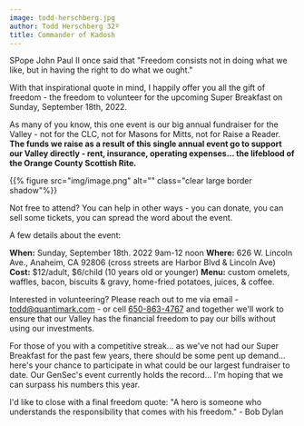 ```yaml
---
image: todd-herschberg.jpg
author: Todd Herschberg 32º
title: Commander of Kadosh
---
```


SPope John Paul II once said that "Freedom consists not in doing what we like, but in having the right to do what we ought."

With that inspirational quote in mind, I happily offer you all the gift of freedom - the freedom to volunteer for the upcoming Super Breakfast on Sunday, September 18th, 2022.  

As many of you know, this one event is our big annual fundraiser for the Valley - not for the CLC, not for Masons for Mitts, not for Raise a Reader.  **The funds we raise as a result of this single annual event go to support our Valley directly - rent, insurance, operating expenses... the lifeblood of the Orange County Scottish Rite.**

{{% figure src="img/image.png" alt="" class="clear large border shadow"%}}

Not free to attend?  You can help in other ways - you can donate, you can sell some tickets, you can spread the word about the event.  

A few details about the event:

**When:** Sunday, September 18th. 2022 9am-12 noon
**Where:** 626 W. Lincoln Ave., Anaheim, CA 92806 (cross streets are Harbor Blvd & Lincoln Ave)
**Cost:** $12/adult, $6/child (10 years old or younger)
**Menu:** custom omelets, waffles, bacon, biscuits & gravy, home-fried potatoes, juices, & coffee.

Interested in volunteering?  Please reach out to me via email - [todd@quantimark.com](mailto:todd@quantimark.com) - or cell [650-863-4767](tel:6508634767) and together we'll work to ensure that our Valley has the financial freedom to pay our bills without using our investments.

For those of you with a competitive streak... as we've not had our Super Breakfast for the past few years, there should be some pent up demand... here's your chance to participate in what could be our largest fundraiser to date.  Our GenSec's event currently holds the record... I'm hoping that we can surpass his numbers this year.  

I'd like to close with a final freedom quote:  "A hero is someone who understands the responsibility that comes with his freedom." - Bob Dylan

